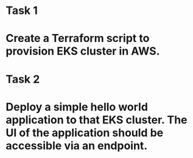 # Task 1 
# Create a Terraform script to provision EKS cluster in AWS. 
 
# Task 2 
# Deploy a simple hello world application to that EKS cluster. The UI of the application should be accessible via an endpoint. 


